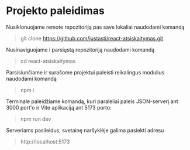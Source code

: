# Projekto paleidimas

Nusiklonuojame remote repozitoriją pas save lokaliai naudodami komandą

> git clone https://github.com/justasti/react-atsiskaitymas.git

Nusinaviguojame i parsiųstą repozitoriją naudodami komandą

> cd react-atsiskaitymas

Parsisiunčiame ir surašome projektui paleisti reikalingus modulius naudodami komandą

> npm i

Terminale paleidžiame komandą, kuri paraleliai paleis JSON-serverį ant 3000 port'o ir Vite aplikaciją ant 5173 porto:

> npm run dev

Serveriams pasileidus, svetainę naršyklėje galima pasiekti adresu

> http://localhost:5173
